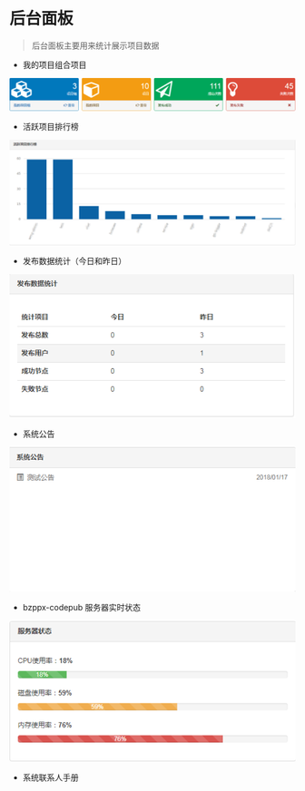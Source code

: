 # 后台面板

> 后台面板主要用来统计展示项目数据

- 我的项目组合项目

![img](./images/main_my.png)

- 活跃项目排行榜

![img](./images/main_race.png)

- 发布数据统计（今日和昨日）

![img](./images/main_count.png)

- 系统公告

![img](./images/main_notice.png)

- bzppx-codepub 服务器实时状态

![img](./images/main_server.png)

- 系统联系人手册



